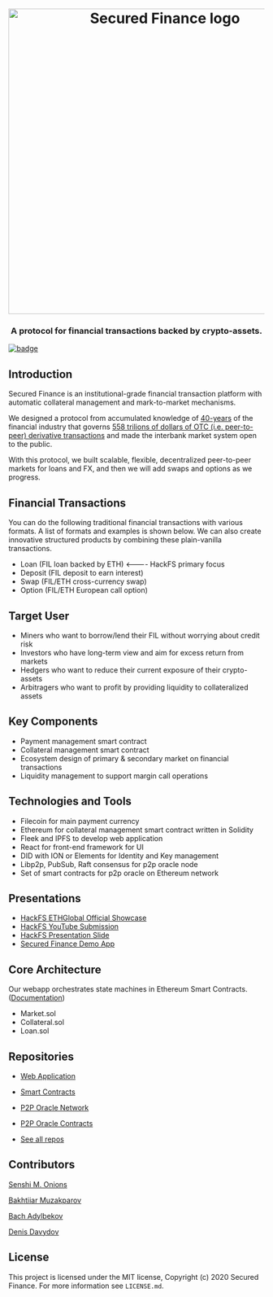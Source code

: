 <h1 align="center">
  <img width="600" src="img/logo.jpg" alt="Secured Finance logo" />
</h1>

<h3 align="center">A protocol for financial transactions backed by crypto-assets.</h3>

[![badge](https://img.shields.io/badge/submit%20for-HackFS-blue)](https://hack.ethglobal.co/showcase/secured-finance-recTkx6c1RDoLeaQm)

## Introduction

Secured Finance is an institutional-grade financial transaction platform with automatic collateral management and mark-to-market mechanisms.

We designed a protocol from accumulated knowledge of [40-years](https://en.wikipedia.org/wiki/Swap_(finance)#History) of the financial industry that governs [558 trilions of dollars of OTC (i.e. peer-to-peer) derivative transactions](https://stats.bis.org/statx/srs/table/d5.1) and made the interbank market system open to the public.

With this protocol, we built scalable, flexible, decentralized peer-to-peer markets for loans and FX, and then we will add swaps and options as we progress.

## Financial Transactions

You can do the following traditional financial transactions with various formats.
A list of formats and examples is shown below. We can also create innovative structured products by combining these plain-vanilla transactions.

- Loan (FIL loan backed by ETH) <---- HackFS primary focus
- Deposit (FIL deposit to earn interest)
- Swap (FIL/ETH cross-currency swap)
- Option (FIL/ETH European call option)

## Target User

- Miners who want to borrow/lend their FIL without worrying about credit risk
- Investors who have long-term view and aim for excess return from markets
- Hedgers who want to reduce their current exposure of their crypto-assets
- Arbitragers who want to profit by providing liquidity to collateralized assets

## Key Components

- Payment management smart contract
- Collateral management smart contract
- Ecosystem design of primary & secondary market on financial transactions
- Liquidity management to support margin call operations

## Technologies and Tools

- Filecoin for main payment currency
- Ethereum for collateral management smart contract written in Solidity
- Fleek and IPFS to develop web application
- React for front-end framework for UI
- DID with ION or Elements for Identity and Key management
- Libp2p, PubSub, Raft consensus for p2p oracle node
- Set of smart contracts for p2p oracle on Ethereum network

## Presentations

- [HackFS ETHGlobal Official Showcase](https://hack.ethglobal.co/showcase/secured-finance-recTkx6c1RDoLeaQm)
- [HackFS YouTube Submission](https://youtu.be/cJ7RFAyNHbY)
- [HackFS Presentation Slide](https://github.com/Secured-Finance/secured-finance-docs/blob/master/basics/HackFS-Presentation.pdf)
- [Secured Finance Demo App](https://securedfinance.on.fleek.co/)

## Core Architecture

Our webapp orchestrates state machines in Ethereum Smart Contracts.
([Documentation](https://github.com/Secured-Finance/secured-finance-docs/tree/master/basics))

- Market.sol
- Collateral.sol
- Loan.sol

## Repositories

- [Web Application](https://github.com/Secured-Finance/Secured-Finance-app)
- [Smart Contracts](https://github.com/Secured-Finance/smart-contracts)
- [P2P Oracle Network](https://github.com/Secured-Finance/p2p-oracle-node)
- [P2P Oracle Contracts](https://github.com/Secured-Finance/p2p-oracle-smart-contracts)

- [See all repos](https://github.com/Secured-Finance)

## Contributors

[Senshi M. Onions](https://twitter.com/onion797jp)

[Bakhtiiar Muzakparov](https://github.com/muzakparov)

[Bach Adylbekov](https://github.com/bahadylbekov)

[Denis Davydov](https://github.com/ChronosX88)

## License

This project is licensed under the MIT license, Copyright (c) 2020 Secured Finance. For more information see `LICENSE.md`.
